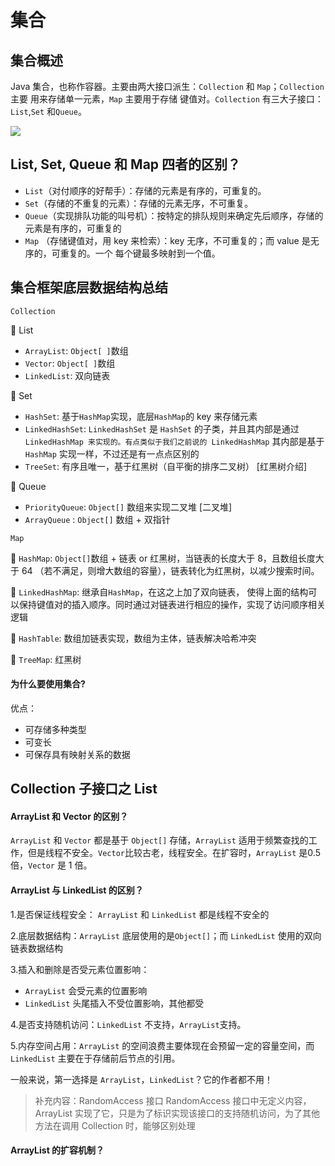 # 集合

## 集合概述
Java 集合，也称作容器。主要由两大接口派生：`Collection` 和 `Map`；`Collection` 主要
用来存储单一元素，`Map` 主要用于存储 键值对。`Collection` 有三大子接口：`List`,`Set`
和`Queue`。

![](https://javaguide.cn/assets/java-collection-hierarchy.f0b5a55e.png)

## List, Set, Queue 和 Map 四者的区别？
- `List`（对付顺序的好帮手）：存储的元素是有序的，可重复的。
- `Set`（存储的不重复的元素）：存储的元素无序，不可重复。
- `Queue`（实现排队功能的叫号机）：按特定的排队规则来确定先后顺序，存储的元素是有序的，可重复的
- `Map` （存储键值对，用 key 来检索）：key 无序，不可重复的；而 value 是无序的，可重复的。一个
每个键最多映射到一个值。

## 集合框架底层数据结构总结
`Collection`

🚩 List
- `ArrayList`: `Object[ ]`数组
- `Vector`: `Object[ ]`数组
- `LinkedList`: 双向链表

🚩 Set
- `HashSet`: 基于`HashMap`实现，底层`HashMap`的 key 来存储元素
- `LinkedHashSet`: `LinkedHashSet` 是 `HashSet` 的子类，并且其内部是通过 `LinkedHashMap 来实现的。有点类似于我们之前说的 LinkedHashMap` 其内部是基于 `HashMap` 实现一样，不过还是有一点点区别的
- `TreeSet`: 有序且唯一，基于红黑树（自平衡的排序二叉树） [红黑树介绍]

🚩 Queue
- `PriorityQueue`: `Object[]` 数组来实现二叉堆 [二叉堆]
- `ArrayQueue` : `Object[]` 数组 + 双指针

`Map`

🚩 `HashMap`: `Object[]`数组 + 链表 or 红黑树，当链表的长度大于 8，且数组长度大于 64
（若不满足，则增大数组的容量），链表转化为红黑树，以减少搜索时间。

🚩 `LinkedHashMap`: 继承自`HashMap`，在这之上加了双向链表，
使得上面的结构可以保持键值对的插入顺序。同时通过对链表进行相应的操作，实现了访问顺序相关逻辑

🚩 `HashTable`: 数组加链表实现，数组为主体，链表解决哈希冲突

🚩 `TreeMap`: 红黑树

#### 为什么要使用集合?
优点：
- 可存储多种类型
- 可变长
- 可保存具有映射关系的数据

## Collection 子接口之 List
#### ArrayList 和 Vector 的区别？
`ArrayList` 和 `Vector` 都是基于 `Object[]` 存储，`ArrayList` 适用于频繁查找的工作，但是线程不安全。`Vector`比较古老，线程安全。在扩容时，`ArrayList` 是0.5倍，`Vector` 是 1 倍。


#### ArrayList 与 LinkedList 的区别？
1.是否保证线程安全： `ArrayList` 和 `LinkedList` 都是线程不安全的

2.底层数据结构：`ArrayList` 底层使用的是`Object[]`；而 `LinkedList`  使用的双向链表数据结构

3.插入和删除是否受元素位置影响：
- `ArrayList` 会受元素的位置影响
- `LinkedList` 头尾插入不受位置影响，其他都受

4.是否支持随机访问：`LinkedList` 不支持，`ArrayList`支持。

5.内存空间占用：`ArrayList` 的空间浪费主要体现在会预留一定的容量空间，而`LinkedList` 主要在于存储前后节点的引用。

一般来说，第一选择是 `ArrayList`，`LinkedList`？它的作者都不用！

> 补充内容：RandomAccess 接口
> RandomAccess 接口中无定义内容，ArrayList 实现了它，只是为了标识实现该接口的支持随机访问，为了其他方法在调用 Collection 时，能够区别处理

#### ArrayList 的扩容机制？


#### 






